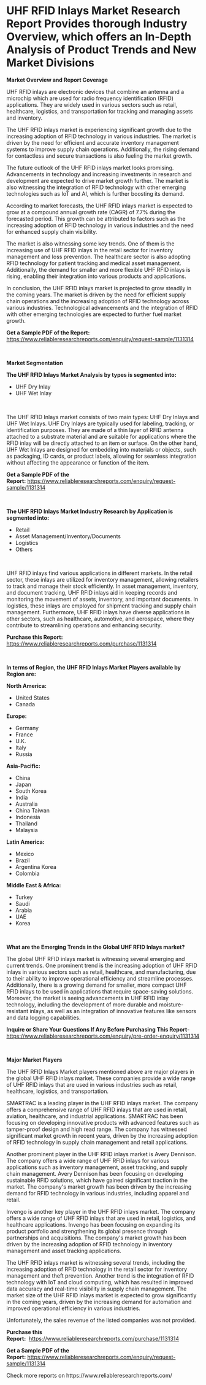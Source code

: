 <p><h1>UHF RFID Inlays Market Research Report Provides thorough Industry Overview, which offers an In-Depth Analysis of Product Trends and New Market Divisions</h1></p><p><strong>Market Overview and Report Coverage</strong></p>
<p><p>UHF RFID inlays are electronic devices that combine an antenna and a microchip which are used for radio frequency identification (RFID) applications. They are widely used in various sectors such as retail, healthcare, logistics, and transportation for tracking and managing assets and inventory.</p><p>The UHF RFID inlays market is experiencing significant growth due to the increasing adoption of RFID technology in various industries. The market is driven by the need for efficient and accurate inventory management systems to improve supply chain operations. Additionally, the rising demand for contactless and secure transactions is also fueling the market growth.</p><p>The future outlook of the UHF RFID inlays market looks promising. Advancements in technology and increasing investments in research and development are expected to drive market growth further. The market is also witnessing the integration of RFID technology with other emerging technologies such as IoT and AI, which is further boosting its demand.</p><p>According to market forecasts, the UHF RFID inlays market is expected to grow at a compound annual growth rate (CAGR) of 7.7% during the forecasted period. This growth can be attributed to factors such as the increasing adoption of RFID technology in various industries and the need for enhanced supply chain visibility.</p><p>The market is also witnessing some key trends. One of them is the increasing use of UHF RFID inlays in the retail sector for inventory management and loss prevention. The healthcare sector is also adopting RFID technology for patient tracking and medical asset management. Additionally, the demand for smaller and more flexible UHF RFID inlays is rising, enabling their integration into various products and applications.</p><p>In conclusion, the UHF RFID inlays market is projected to grow steadily in the coming years. The market is driven by the need for efficient supply chain operations and the increasing adoption of RFID technology across various industries. Technological advancements and the integration of RFID with other emerging technologies are expected to further fuel market growth.</p></p>
<p><strong>Get a Sample PDF of the Report:</strong> <a href="https://www.reliableresearchreports.com/enquiry/request-sample/1131314">https://www.reliableresearchreports.com/enquiry/request-sample/1131314</a></p>
<p>&nbsp;</p>
<p><strong>Market Segmentation</strong></p>
<p><strong>The UHF RFID Inlays Market Analysis by types is segmented into:</strong></p>
<p><ul><li>UHF Dry Inlay</li><li>UHF Wet Inlay</li></ul></p>
<p>&nbsp;</p>
<p><p>The UHF RFID Inlays market consists of two main types: UHF Dry Inlays and UHF Wet Inlays. UHF Dry Inlays are typically used for labeling, tracking, or identification purposes. They are made of a thin layer of RFID antenna attached to a substrate material and are suitable for applications where the RFID inlay will be directly attached to an item or surface. On the other hand, UHF Wet Inlays are designed for embedding into materials or objects, such as packaging, ID cards, or product labels, allowing for seamless integration without affecting the appearance or function of the item.</p></p>
<p><strong>Get a Sample PDF of the Report:</strong>&nbsp;<a href="https://www.reliableresearchreports.com/enquiry/request-sample/1131314">https://www.reliableresearchreports.com/enquiry/request-sample/1131314</a></p>
<p>&nbsp;</p>
<p><strong>The UHF RFID Inlays Market Industry Research by Application is segmented into:</strong></p>
<p><ul><li>Retail</li><li>Asset Management/Inventory/Documents</li><li>Logistics</li><li>Others</li></ul></p>
<p>&nbsp;</p>
<p><p>UHF RFID inlays find various applications in different markets. In the retail sector, these inlays are utilized for inventory management, allowing retailers to track and manage their stock efficiently. In asset management, inventory, and document tracking, UHF RFID inlays aid in keeping records and monitoring the movement of assets, inventory, and important documents. In logistics, these inlays are employed for shipment tracking and supply chain management. Furthermore, UHF RFID inlays have diverse applications in other sectors, such as healthcare, automotive, and aerospace, where they contribute to streamlining operations and enhancing security.</p></p>
<p><strong>Purchase this Report:</strong>&nbsp; <a href="https://www.reliableresearchreports.com/purchase/1131314">https://www.reliableresearchreports.com/purchase/1131314</a></p>
<p>&nbsp;</p>
<p><strong>In terms of Region, the UHF RFID Inlays Market Players available by Region are:</strong></p>
<p>
    <p> <strong> North America: </strong>
        <ul>
            <li>United States</li>
            <li>Canada</li>
        </ul>
        </p> 
    <p> <strong> Europe: </strong>
        <ul>
            <li>Germany</li>
            <li>France</li>
            <li>U.K.</li>
            <li>Italy</li>
            <li>Russia</li>
        </ul>
        </p> 
    <p> <strong> Asia-Pacific: </strong>
        <ul>
            <li>China</li>
            <li>Japan</li>
            <li>South Korea</li>
            <li>India</li>
            <li>Australia</li>
            <li>China Taiwan</li>
            <li>Indonesia</li>
            <li>Thailand</li>
            <li>Malaysia</li>
        </ul>
        </p> 
    <p> <strong> Latin America: </strong>
        <ul>
            <li>Mexico</li>
            <li>Brazil</li>
            <li>Argentina Korea</li>
            <li>Colombia</li>
        </ul>
        </p> 
    <p> <strong> Middle East & Africa: </strong>
        <ul>
            <li>Turkey</li>
            <li>Saudi</li>
            <li>Arabia</li>
            <li>UAE</li>
            <li>Korea</li>
        </ul>
    </p>
    </p>
<p>&nbsp;</p>
<p><strong>What are the Emerging Trends in the Global UHF RFID Inlays market?</strong></p>
<p><p>The global UHF RFID inlays market is witnessing several emerging and current trends. One prominent trend is the increasing adoption of UHF RFID inlays in various sectors such as retail, healthcare, and manufacturing, due to their ability to improve operational efficiency and streamline processes. Additionally, there is a growing demand for smaller, more compact UHF RFID inlays to be used in applications that require space-saving solutions. Moreover, the market is seeing advancements in UHF RFID inlay technology, including the development of more durable and moisture-resistant inlays, as well as an integration of innovative features like sensors and data logging capabilities.</p></p>
<p><strong>Inquire or Share Your Questions If Any Before Purchasing This Report</strong>- <a href="https://www.reliableresearchreports.com/enquiry/pre-order-enquiry/1131314">https://www.reliableresearchreports.com/enquiry/pre-order-enquiry/1131314</a></p>
<p>&nbsp;</p>
<p><strong>Major Market Players</strong></p>
<p><p>The UHF RFID Inlays Market players mentioned above are major players in the global UHF RFID inlays market. These companies provide a wide range of UHF RFID inlays that are used in various industries such as retail, healthcare, logistics, and transportation.</p><p>SMARTRAC is a leading player in the UHF RFID inlays market. The company offers a comprehensive range of UHF RFID inlays that are used in retail, aviation, healthcare, and industrial applications. SMARTRAC has been focusing on developing innovative products with advanced features such as tamper-proof design and high read range. The company has witnessed significant market growth in recent years, driven by the increasing adoption of RFID technology in supply chain management and retail applications.</p><p>Another prominent player in the UHF RFID inlays market is Avery Dennison. The company offers a wide range of UHF RFID inlays for various applications such as inventory management, asset tracking, and supply chain management. Avery Dennison has been focusing on developing sustainable RFID solutions, which have gained significant traction in the market. The company's market growth has been driven by the increasing demand for RFID technology in various industries, including apparel and retail.</p><p>Invengo is another key player in the UHF RFID inlays market. The company offers a wide range of UHF RFID inlays that are used in retail, logistics, and healthcare applications. Invengo has been focusing on expanding its product portfolio and strengthening its global presence through partnerships and acquisitions. The company's market growth has been driven by the increasing adoption of RFID technology in inventory management and asset tracking applications.</p><p>The UHF RFID inlays market is witnessing several trends, including the increasing adoption of RFID technology in the retail sector for inventory management and theft prevention. Another trend is the integration of RFID technology with IoT and cloud computing, which has resulted in improved data accuracy and real-time visibility in supply chain management. The market size of the UHF RFID inlays market is expected to grow significantly in the coming years, driven by the increasing demand for automation and improved operational efficiency in various industries.</p><p>Unfortunately, the sales revenue of the listed companies was not provided.</p></p>
<p><strong>Purchase this Report:</strong>&nbsp;&nbsp;<a href="https://www.reliableresearchreports.com/purchase/1131314">https://www.reliableresearchreports.com/purchase/1131314</a></p>
<p></p>
<p><strong>Get a Sample PDF of the Report:</strong>&nbsp;<a href="https://www.reliableresearchreports.com/enquiry/request-sample/1131314">https://www.reliableresearchreports.com/enquiry/request-sample/1131314</a></p>
<p>Check more reports on https://www.reliableresearchreports.com/</p>